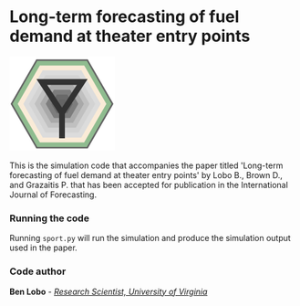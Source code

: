 # Long-term forecasting of fuel demand at theater entry points
![SPORT Project Logo](https://github.com/bjl2n/sport/blob/master/sport_icon.png "SPORT Project Logo")

This is the simulation code that accompanies the paper titled 'Long-term forecasting of fuel demand at theater entry points' 
by Lobo B., Brown D., and Grazaitis P. that has been accepted for publication in the International Journal of Forecasting.

### Running the code
Running `sport.py` will run the simulation and produce the simulation output used in the paper.

### Code author
**Ben Lobo** - [*Research Scientist, University of Virginia*](http://www.people.virginia.edu/~bjl2n/)

